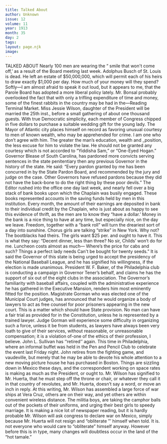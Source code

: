 ```yaml
---
title: Talked About
author: Unknown
issue: 12
volume: 11
year: 1913
month: 35
day: 2
tags:
layout: page.njk
image:
---
```

TALKED ABOUT    Nearly 100 men are wearing the “ smile that won't come off,’ as a result of the Board meeting last week.    Adolphus Busch of St. Louis is dead. He left an estate of $50,000,000, which will permit each of his heirs to draw exactly $1,000 per day. How much of your money will they spend?    Softly—I am almost afraid to speak it out loud, but it appears to me, that the Parole Board has adopted a more liberal policy lately.    Mr. Bonsal probably overlooked the fact that with only a trifling expenditure of time and money, some of the finest rabbits in the country may be had in the—Reading Terminal Market.    Miss Jessie Wilson, daughter of the President will be married the 25th inst., before a small gathering of about one thousand guests.    With true Democratic simplicity, each member of Congress chipped in five dollars to purchase a suitable wedding gift for the young lady.    The Mayor of Atlantic city places himself on record as favoring unusual courtesy to men of known wealth, who may be apprehended for crime.    I am one who don’t agree with him. The greater the man’s education, wealth and _position, the less excuse for him to violate the law.    He should not be granted any courtesy which is not accorded to “Yiddisha Sam,” or “One-Eyed Hogan.”    Governor Blease of South Carolina, has pardoned more convicts serving sentences in the state penitentiary then any previous Governor in the history of the state. He said:    “Every pardon granted by me has been concurred in by the State Pardon Board, and recommended by the jury and judge on the case. Other Governors have refused pardons because they did not have the back-bone to do the right thing by these poor devils.”    The Editor rushed into the office one day last week, and nearly fell over a big stack of bank books upon which the Chaplain was busily engaged. These books represented accounts in the saving funds held by men in this institution.    Every month, the amount of their earnings are deposited in bank to their individual credit by the Chaplain, who is just about as happy to see this evidence of thrift, as the men are to know they “have a dollar.’    Money in the bank is a nice thing to have at any time, but especially nice, on the day we leave. Freedom, together with a “bank roll” will turn the dreariest sort of a day into sunshine.    Chorus girls are talking “strike” in New York. Why not? The bootblacks had theirs. The girls want $25 per. and ought to have it. This is what they say:    “Decent dinner, less than three?    No sir, Childs’ won’t do for me.    Luncheon costs almost as much—    Where’s the price for cabs and such?    Things a perfect lady needs    Can't be bought for twenty seeds.”    It is said the Governor of this state is being urged to accept the presidency of the National Baseball League, and he has signified his willingness, if the election is made unanimous.    President W. F. Baker, of the Philadelphia club is conducting a campaign in Governor Tener’s behalf, and claims he has the support of six out of the eight clubs in the association.    The Governor’s familiarity with baseball affairs, coupled with the administrative experience he has gathered in the Executive Mansion, renders him most eminently fitted for the position.    Magistrate Gorman who was elected one of the Municipal Court judges, has announced that he would organize a body of lawyers to act as free counsel for poor prisoners appearing in the new court.   This is a matter which should have State provision. No man can have a fair trial as provided for in the Constitution, unless he is represented by a trained lawyer. Judge Gorman will experience some difficulty in organizing such a force, unless it be from students, as lawyers have always been very loath to give of their services, without reasonable, or unreasonable compensation; it is a violation of-one of the ethics of their profession, I believe.    John L. Sullivan has ‘‘retired’’ again. This time in Philadelphia, where an informal buffet was held in the Pen and Pencil Club to celebrate the event last Friday night. John retires from the fighting game, and vaudeville, but merely that he may be able to devote his whole attention to a new moving picture house he has purchased in Boston.    Things are sizzling down in Mexico these days, and the correspondent working on space rates is making as much as the President, or ought to. Mr. Wilson has signified to Mr. Huerta, that he must step off the throne or chair, or whatever they call it in that country of revolutes, and Mr. Huerta, doesn’t say a word, or move an inch in reply. At this writing, Mr. Wilson has assembled a large force of war ships at Vera Cruz, others are on their way, and yet others are within convenient wireless distance.    The militia boys, are taking the camphor balls out of the pockets of their uniforms, and urging their best girls to speedy marriage. It is making a nice lot of newspaper reading, but it is hardly probable Mr. Wilson will ask congress to declare war on Mexico, simply because Mr. Huerta will not resign and “obliterate ”’ himself when told. It is. not everyone who would care to “obliterate” himself anyway.    However before this is in type, many changes will doubtless occur in the land of the “hot tamale.”


